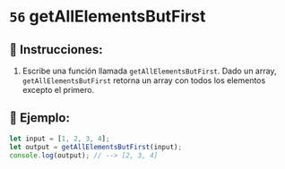 # `56` getAllElementsButFirst

## 📝 Instrucciones:

1. Escribe una función llamada `getAllElementsButFirst`. Dado un array, `getAllElementsButFirst` retorna un array con todos los elementos excepto el primero.

## 📎 Ejemplo:

```Javascript
let input = [1, 2, 3, 4];
let output = getAllElementsButFirst(input);
console.log(output); // --> [2, 3, 4]
```
